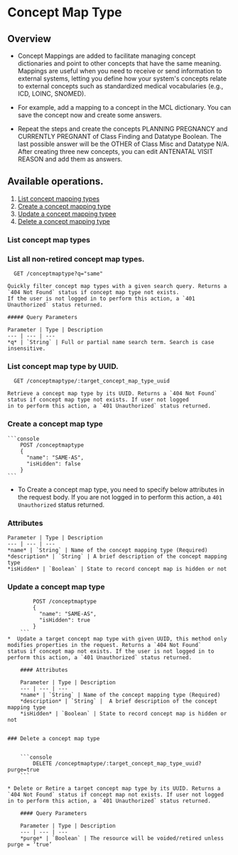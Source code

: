 # Concept Map Type

## Overview

* Concept Mappings are added to facilitate managing concept dictionaries and point to other concepts that have the same meaning. 
Mappings are useful when you need to receive or send information to external systems, letting you define how your system's 
concepts relate to external concepts such as standardized medical vocabularies (e.g., ICD, LOINC, SNOMED). 
  
* For example, add a mapping to a concept in the MCL dictionary. You can save the concept now and create some answers.

* Repeat the steps and create the concepts PLANNING PREGNANCY and CURRENTLY PREGNANT of Class Finding and Datatype Boolean. 
The last possible answer will be the OTHER of Class Misc and Datatype N/A. After creating three new concepts, you can edit 
ANTENATAL VISIT REASON and add them as answers.

## Available operations. 

1. [List concept mapping types](#list-concept-map-types)
2. [Create a concept mapping type](#create-a-concept-map-type)
3. [Update a concept mapping typee](#update-a-concept-map-type)
4. [Delete a concept mapping type](#delete-a-concept-map-type)


### List concept map types

### List all non-retired concept map types.

```console
  GET /conceptmaptype?q="same"
```

    Quickly filter concept map types with a given search query. Returns a `404 Not Found` status if concept map type not exists. 
    If the user is not logged in to perform this action, a `401 Unauthorized` status returned.

    ##### Query Parameters

    Parameter | Type | Description
    --- | --- | ---
    *q* | `String` | Full or partial name search term. Search is case insensitive.


### List concept map type by UUID.

```console
  GET /conceptmaptype/:target_concept_map_type_uuid
```

    Retrieve a concept map type by its UUID. Returns a `404 Not Found` status if concept map type not exists. If user not logged 
    in to perform this action, a `401 Unauthorized` status returned.


### Create a concept map type

    ```console
        POST /conceptmaptype
        {
          "name": "SAME-AS",
          "isHidden": false
        }
    ```

* To Create a concept map type, you need to specify below attributes in the request body. If you are not logged in to perform this action,
 a `401 Unauthorized` status returned.

### Attributes

    Parameter | Type | Description
    --- | --- | ---
    *name* | `String` | Name of the concept mapping type (Required)
    *description* | `String` | A brief description of the concept mapping type
    *isHidden* | `Boolean` | State to record concept map is hidden or not
    
### Update a concept map type

```console
        POST /conceptmaptype
        {
          "name": "SAME-AS",
          "isHidden": true
        }
    ```
*  Update a target concept map type with given UUID, this method only modifies properties in the request. Returns a `404 Not Found` 
status if concept map not exists. If the user is not logged in to perform this action, a `401 Unauthorized` status returned.

    #### Attributes

    Parameter | Type | Description
    --- | --- | ---
    *name* | `String` | Name of the concept mapping type (Required)
    *description* | `String` |  A brief description of the concept mapping type
    *isHidden* | `Boolean` | State to record concept map is hidden or not
    
    
### Delete a concept map type


    ```console
        DELETE /conceptmaptype/:target_concept_map_type_uuid?purge=true
    ```

* Delete or Retire a target concept map type by its UUID. Returns a `404 Not Found` status if concept map not exists. If user not logged in to perform this action, a `401 Unauthorized` status returned.

    #### Query Parameters

    Parameter | Type | Description
    --- | --- | ---
    *purge* | `Boolean` | The resource will be voided/retired unless purge = ‘true’

